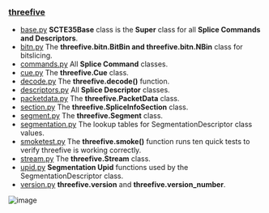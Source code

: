 ### [threefive](https://github.com/futzu/SCTE35-threefive/) 

* [base.py](https://github.com/futzu/SCTE35-threefive/blob/master/threefive/base.py)   __SCTE35Base__ class is the __Super__ class for all __Splice Commands and Descriptors__. 
* [bitn.py](https://github.com/futzu/SCTE35-threefive/blob/master/threefive/bitn.py)   The __threefive.bitn.BitBin and threefive.bitn.NBin__ class for bitslicing. 
* [commands.py](https://github.com/futzu/SCTE35-threefive/blob/master/threefive/commands.py)  All __Splice Command__ classes.
* [cue.py](https://github.com/futzu/SCTE35-threefive/blob/master/threefive/cue.py)   The __threefive.Cue__ class.
* [decode.py](https://github.com/futzu/SCTE35-threefive/blob/master/threefive/decode.py)   The __threefive.decode()__ function.
* [descriptors.py](https://github.com/futzu/SCTE35-threefive/blob/master/threefive/descriptors.py)   All __Splice Descriptor__ classes.
* [packetdata.py](https://github.com/futzu/threefive/blob/master/threefive/packetdata.py) The __threefive.PacketData__ class.
* [section.py](https://github.com/futzu/SCTE35-threefive/blob/master/threefive/section.py)   The __threefive.SpliceInfoSection__ class.
* [segment.py](https://github.com/futzu/SCTE35-threefive/blob/master/threefive/segment.py) The __threefive.Segment__ class.
* [segmentation.py](https://github.com/futzu/SCTE35-threefive/blob/master/threefive/segmentation.py)   The lookup tables for SegmentationDescriptor class values.
* [smoketest.py](https://github.com/futzu/threefive/blob/master/threefive/smoketest.py) The __threefive.smoke()__ function runs ten quick tests to verify threefive is working correctly.
* [stream.py](https://github.com/futzu/SCTE35-threefive/blob/master/threefive/stream.py)   The __threefive.Stream__ class.
* [upid.py](https://github.com/futzu/SCTE35-threefive/blob/master/threefive/upid.py)   __Segmentation Upid__ functions used by the SegmentationDescriptor class.  
* [version.py](https://github.com/futzu/SCTE35-threefive/blob/master/threefive/version.py)  __threefive.version__ and __threefive.version_number__.














![image](https://user-images.githubusercontent.com/52701496/180621223-d570b15b-b539-43dd-acc0-403033bb8107.png)
